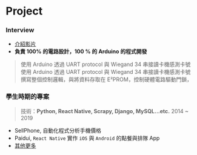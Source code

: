 # Project

### Interview 
- [介紹影片](https://www.youtube.com/watch?v=EtDhlc-RODw)
- **負責 100% 的電路設計，100 % 的 Arduino 的程式開發**

> 使用 Arduino 透過 UART protocol 與 Wiegand 34 串接讀卡機感測卡號 <br/>
> 使用 Arduino 透過 UART protocol 與 Wiegand 34 串接讀卡機感測卡號 <br/>
> 撰寫整個控制邏輯，與將資料存取在 E²PROM，控制硬體電路驅動門鎖，


### 學生時期的專案
> 技術：**Python, React Native, Scrapy, Django, MySQL...etc.**  2014 ~ 2019 
- SellPhone, 自動化程式分析手機價格
- Paidui, `React Native` 實作 `iOS` 與 `Android` 的點餐與排隊 App
- [其他更多](https://blog.liyang.info/projects/)

<!--
### couchpotaTube
- [介紹文件](https://docs.google.com/document/d/1W7sVoCRgvX5pQaMJOvoPFcJcW7IXPfc0QCZRdxrY_4g)
- [示範影片](https://drive.google.com/file/d/0B5R9vQBtmPwNZ2lwN1QySGc4dGM)
- **負責 100% 的 iOS App 開發， 100% 的 Python 開發**

> *這個專案的構想很簡單，想要實現可以跟「馬鈴薯」一樣躺在沙發上看 YouTube* <br/>
> 使用 `Selenium` 控制 Firefox 上的 YouTube，並使用 `Flask` 實作 API 提供 iOS 發送 HTTP Request 遙控 YouTube

### iOS App 圍棋計時器
- [App Store link](https://itunes.apple.com/tw/app/go-timer-pro/id976475316)
- **負責 100% 的 iOS App 開發， 50% 的 需求分析/UI設計**

> 從使用者角度出發設計的 App，從歸納使用者情景設計出 UI 以及使用 Swift 實作出來，並成功上架到 App Store。

### Code School Downloader
- [GitHub link](https://github.com/sudoliyang/CodeSchool-Downloader)
- **負責 100% 的 Python 開發**

>  使用 Python 開發，使用 `Selenium` 自動控制 Firefox 透過 `BeautifulSoup` 分析並爬取 Code School 影片真實路徑，並依照分類進行下載 [CodeSchool](https://www.codeschool.com/) 全部的影片。

### Electron with Embed System
- **負責 100% 的 Node.js Electron 開發**

> 我們想要基於 Raspberry Pi 快速的開發一個 [Kiosk](https://en.wikipedia.org/wiki/Interactive_kiosk) 裝置 <br/>
> 選擇 Electron 快速的開發出 prototype，並結合 rpio 的 node js package 調用 GPIO 控制硬體的交互作用。 <br/>
-->
